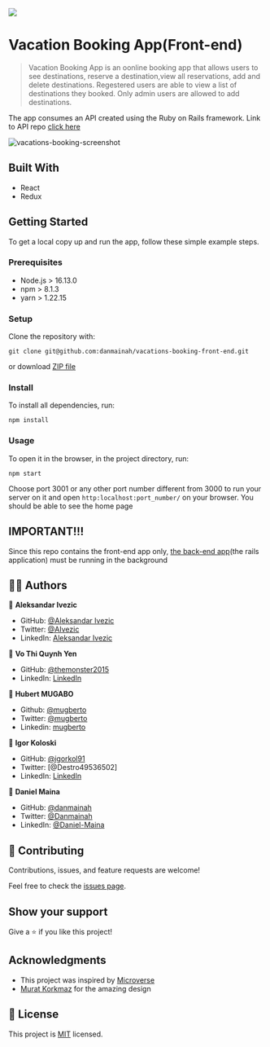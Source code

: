 ![](https://img.shields.io/badge/microverse-blueviolet)

# Vacation Booking App(Front-end)

> Vacation Booking App is an oonline booking  app that allows users to see  destinations, reserve a destination,view  all reservations, add and delete destinations. Regestered users are able to view a list of destinations they booked. Only admin users are allowed to add destinations.

The app consumes an API created using the Ruby on Rails framework. Link to API repo  [click here](https://github.com/mugberto/vacations-booking-back-end)

![vacations-booking-screenshot](https://user-images.githubusercontent.com/14215157/143226630-4772855a-9640-4aaf-a595-11be928e8e5a.png)

## Built With

- React
- Redux


## Getting Started

To get a local copy up and run the app, follow these simple example steps.

### Prerequisites

- Node.js > 16.13.0
- npm > 8.1.3
- yarn > 1.22.15

### Setup

Clone the repository with:

```
git clone git@github.com:danmainah/vacations-booking-front-end.git
```
or download [ZIP file](https://github.com/danmainah/vacations-booking-front-end/archive/refs/heads/dev.zip)

### Install
To install all dependencies, run:
```
npm install
```

### Usage
To open it in the browser, in the project directory, run:

 ```
 npm start
 ```
 Choose port 3001 or any other port number different from 3000 to run your server on it
 and open `http:localhost:port_number/` on your browser.
 You should be able to see the home page
 

## IMPORTANT!!!
Since this repo contains the front-end app only, [the back-end app]()(the rails application) must be running in the background

## 👤👤 Authors

👤 **Aleksandar Ivezic**

  - GitHub: [@Aleksandar Ivezic](https://github.com/ShinobiWarior)
  - Twitter: [@AIvezic](https://twitter.com/AIvezic)
  - LinkedIn: [Aleksandar Ivezic](https://www.linkedin.com/in/aleksandar-ivezic/)

👤 **Vo Thi Quynh Yen**

  - GitHub: [@themonster2015](https://github.com/themonster2015)
  - LinkedIn: [LinkedIn](https://www.linkedin.com/in/jen-vo-89bbb74b/)


👤 **Hubert MUGABO**

  -  Github: [@mugberto](https://github.com/mugberto)
  -  Twitter: [@mugberto](https://twitter.com/mugberto)
  -  Linkedin: [mugberto](https://www.linkedin.com/in/hubert-mugabo-23144b6a/)

👤 **Igor Koloski**

  - GitHub: [@igorkol91](https://github.com/igorkol91)
  - Twitter: [@Destro49536502]
  - LinkedIn: [LinkedIn](https://linkedin.com/in/linkedinhandle)

👤 **Daniel Maina**

  - GitHub: [@danmainah](https://github.com/danmainah)
  - Twitter: [@Danmainah](https://twitter.com/dan_mainah)
  - LinkedIn: [@Daniel-Maina](www.linkedin.com/in/daniel-maina-315a38191)

## 🤝 Contributing

Contributions, issues, and feature requests are welcome!

Feel free to check the [issues page](https://github.com/danmainah/vacations-booking-front-end/issues).

## Show your support

Give a ⭐️ if you like this project!

## Acknowledgments

- This project was inspired by [Microverse](https://www.microverse.org/?grsf=w9rx3c)
- [Murat Korkmaz](https://www.behance.net/muratk) for the amazing design

## 📝 License

This project is [MIT](https://github.com/ShinobiWarior/hello-react-front-end/blob/setup/LICENSE) licensed.
